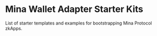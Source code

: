 # Mina Wallet Adapter Starter Kits

List of starter templates and examples for bootstrapping Mina Protocol zkApps.
